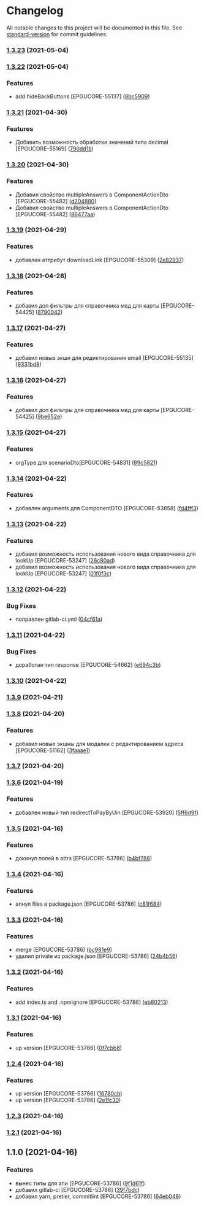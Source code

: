 # Changelog

All notable changes to this project will be documented in this file. See [standard-version](https://github.com/conventional-changelog/standard-version) for commit guidelines.

### [1.3.23](http://git.gosuslugi.local/luxoft/epgu2-form-frontend-types/compare/v1.3.22...v1.3.23) (2021-05-04)

### [1.3.22](http://git.gosuslugi.local/luxoft/epgu2-form-frontend-types/compare/v1.3.21...v1.3.22) (2021-05-04)


### Features

* add hideBackButtons [EPGUCORE-55137] ([8bc5909](http://git.gosuslugi.local/luxoft/epgu2-form-frontend-types/commit/8bc5909357c2b07e5c2b340cfea678c484cb54db))

### [1.3.21](http://git.gosuslugi.local/luxoft/epgu2-form-frontend-types/compare/v1.3.20...v1.3.21) (2021-04-30)


### Features

* Добавить возможность обработки значений типа decimal [EPGUCORE-55169] ([790dd1b](http://git.gosuslugi.local/luxoft/epgu2-form-frontend-types/commit/790dd1b58e89979da89cbb76d31a31ea83d4245b))

### [1.3.20](http://git.gosuslugi.local/luxoft/epgu2-form-frontend-types/compare/v1.3.19...v1.3.20) (2021-04-30)


### Features

* Добавил свойство multipleAnswers в ComponentActionDto [EPGUCORE-55482] ([d204880](http://git.gosuslugi.local/luxoft/epgu2-form-frontend-types/commit/d20488041a3370ebf399161234d60eca6c2114c6))
* Добавил свойство multipleAnswers в ComponentActionDto [EPGUCORE-55482] ([86477aa](http://git.gosuslugi.local/luxoft/epgu2-form-frontend-types/commit/86477aa4519c2f47ac9b26d8c7f01ec105a3624b))

### [1.3.19](http://git.gosuslugi.local/luxoft/epgu2-form-frontend-types/compare/v1.3.18...v1.3.19) (2021-04-29)


### Features

* добавлен аттрибут downloadLink [EPGUCORE-55309] ([2e82937](http://git.gosuslugi.local/luxoft/epgu2-form-frontend-types/commit/2e82937c2920f15093b4747f2ede83a3cc027005))

### [1.3.18](http://git.gosuslugi.local/luxoft/epgu2-form-frontend-types/compare/v1.3.17...v1.3.18) (2021-04-28)


### Features

* добавил доп фильтры для справочника мвд для карты [EPGUCORE-54425] ([8790042](http://git.gosuslugi.local/luxoft/epgu2-form-frontend-types/commit/8790042961571af630e01f8d6ff7492c4a57738c))

### [1.3.17](http://git.gosuslugi.local/luxoft/epgu2-form-frontend-types/compare/v1.3.16...v1.3.17) (2021-04-27)


### Features

* добавил новые экшн для редиктирования email [EPGUCORE-55135] ([9331bd8](http://git.gosuslugi.local/luxoft/epgu2-form-frontend-types/commit/9331bd8883d6bdbdd089856ac316f71dd6ad42c0))

### [1.3.16](http://git.gosuslugi.local/luxoft/epgu2-form-frontend-types/compare/v1.3.15...v1.3.16) (2021-04-27)


### Features

* добавил доп фильтры для справочника мвд для карты [EPGUCORE-54425] ([9be652e](http://git.gosuslugi.local/luxoft/epgu2-form-frontend-types/commit/9be652e40770429a2e0987e2408d8d528c22b280))

### [1.3.15](http://git.gosuslugi.local/luxoft/epgu2-form-frontend-types/compare/v1.3.14...v1.3.15) (2021-04-27)


### Features

* orgType для scenarioDto[EPGUCORE-54831] ([89c5821](http://git.gosuslugi.local/luxoft/epgu2-form-frontend-types/commit/89c58218c337390de8d95e55f858986650738557))

### [1.3.14](http://git.gosuslugi.local/luxoft/epgu2-form-frontend-types/compare/v1.3.13...v1.3.14) (2021-04-22)


### Features

* добавлен arguments для ComponentDTO [EPGUCORE-53858] ([fd4fff3](http://git.gosuslugi.local/luxoft/epgu2-form-frontend-types/commit/fd4fff302cd60a7b408bd5508564dbd3a8f5faa3))

### [1.3.13](http://git.gosuslugi.local/luxoft/epgu2-form-frontend-types/compare/v1.3.12...v1.3.13) (2021-04-22)


### Features

* добавил возможность использования нового вида справочника для lookUp [EPGUCORE-53247] ([26c80ad](http://git.gosuslugi.local/luxoft/epgu2-form-frontend-types/commit/26c80ad48b74b0661b09f6a41f48e9d0049a0028))
* добавил возможность использования нового вида справочника для lookUp [EPGUCORE-53247] ([01f0f3c](http://git.gosuslugi.local/luxoft/epgu2-form-frontend-types/commit/01f0f3caeeeea53d1efb781f83646e01c4ac3a36))

### [1.3.12](http://git.gosuslugi.local/luxoft/epgu2-form-frontend-types/compare/v1.3.11...v1.3.12) (2021-04-22)


### Bug Fixes

* поправлен gitlab-ci.yml ([04cf61a](http://git.gosuslugi.local/luxoft/epgu2-form-frontend-types/commit/04cf61a2969cbc395a4a5f0655e38c74dd093c84))

### [1.3.11](http://git.gosuslugi.local/luxoft/epgu2-form-frontend-types/compare/v1.3.10...v1.3.11) (2021-04-22)


### Bug Fixes

* доработан тип response [EPGUCORE-54662] ([e694c3b](http://git.gosuslugi.local/luxoft/epgu2-form-frontend-types/commit/e694c3b63d4a3d789ae59619b917c2facf2032a7))

### [1.3.10](http://git.gosuslugi.local/luxoft/epgu2-form-frontend-types/compare/v1.3.9...v1.3.10) (2021-04-22)

### [1.3.9](http://git.gosuslugi.local/luxoft/epgu2-form-frontend-types/compare/v1.3.8...v1.3.9) (2021-04-21)

### [1.3.8](http://git.gosuslugi.local/luxoft/epgu2-form-frontend-types/compare/v1.3.7...v1.3.8) (2021-04-20)


### Features

* добавил новые экшны для модалки с редактированием адреса [EPGUCORE-51162] ([3faaae1](http://git.gosuslugi.local/luxoft/epgu2-form-frontend-types/commit/3faaae187652a2e89d5dec362d04c45fdfe78068))

### [1.3.7](http://git.gosuslugi.local/luxoft/epgu2-form-frontend-types/compare/v1.3.6...v1.3.7) (2021-04-20)

### [1.3.6](http://git.gosuslugi.local/luxoft/epgu2-form-frontend-types/compare/v1.3.5...v1.3.6) (2021-04-19)


### Features

* добавлен новый тип redirectToPayByUin [EPGUCORE-53920] ([5ff6d9f](http://git.gosuslugi.local/luxoft/epgu2-form-frontend-types/commit/5ff6d9fd55bee895d22c02b0816b1e6c2478255d))

### [1.3.5](http://git.gosuslugi.local/luxoft/epgu2-form-frontend-types/compare/v1.3.4...v1.3.5) (2021-04-16)


### Features

* докинул полей в attrs [EPGUCORE-53786] ([b4bf786](http://git.gosuslugi.local/luxoft/epgu2-form-frontend-types/commit/b4bf786078255c2ae4bfb1c9d6ac8d27bac41927))

### [1.3.4](http://git.gosuslugi.local/luxoft/epgu2-form-frontend-types/compare/v1.3.3...v1.3.4) (2021-04-16)


### Features

* апнул files в package.json [EPGUCORE-53786] ([c81f684](http://git.gosuslugi.local/luxoft/epgu2-form-frontend-types/commit/c81f684b73b9efdd89b1c0c35a02532678e7c81b))

### [1.3.3](http://git.gosuslugi.local/luxoft/epgu2-form-frontend-types/compare/v1.3.2...v1.3.3) (2021-04-16)


### Features

* merge [EPGUCORE-53786] ([bc981e9](http://git.gosuslugi.local/luxoft/epgu2-form-frontend-types/commit/bc981e9607f4f619fb49063de36d55b703d32c44))
* удалил private из package.json [EPGUCORE-53786] ([24b4b56](http://git.gosuslugi.local/luxoft/epgu2-form-frontend-types/commit/24b4b5643f5bdd274a8cd73ac646f5a97ebdd1ab))

### [1.3.2](http://git.gosuslugi.local/luxoft/epgu2-form-frontend-types/compare/v1.3.1...v1.3.2) (2021-04-16)


### Features

* add index.ts and .npmignore [EPGUCORE-53786] ([eb80213](http://git.gosuslugi.local/luxoft/epgu2-form-frontend-types/commit/eb80213663da24c0571024f801aca815d7baf3a8))

### [1.3.1](http://git.gosuslugi.local/luxoft/epgu2-form-frontend-types/compare/v1.2.4...v1.3.1) (2021-04-16)


### Features

* up version [EPGUCORE-53786] ([0f7cbb8](http://git.gosuslugi.local/luxoft/epgu2-form-frontend-types/commit/0f7cbb8e18c82b79054b4e3e720df9c310457868))

### [1.2.4](http://git.gosuslugi.local/luxoft/epgu2-form-frontend-types/compare/v1.2.2...v1.2.4) (2021-04-16)


### Features

* up version [EPGUCORE-53786] ([16780cb](http://git.gosuslugi.local/luxoft/epgu2-form-frontend-types/commit/16780cbf582d2465657b53ce7b39c9a582d1f775))
* up version [EPGUCORE-53786] ([2e1fc30](http://git.gosuslugi.local/luxoft/epgu2-form-frontend-types/commit/2e1fc30f8f38bd7e7d0d02c633b57ecea9dcbfa8))

### [1.2.3](https://git.gosuslugi.local///compare/v1.2.2...v1.2.3) (2021-04-16)

### [1.2.1](http://git.gosuslugi.local/luxoft/epgu2-form-frontend-types/compare/v0.0.0...v1.2.1) (2021-04-16)

## 1.1.0 (2021-04-16)


### Features

* вынес типы для апи [EPGUCORE-53786] ([9f1d61f](https://git.gosuslugi.local///commit/9f1d61f4cff1b9a08e381f7e5b3a12975d915300))
* добавил gitlab-ci [EPGUCORE-53786] ([39f7bdc](https://git.gosuslugi.local///commit/39f7bdc9508c207f056ec7ac8a8759dcc0eb610a))
* добавил yarn, pretier, commitlint [EPGUCORE-53786] ([64eb046](https://git.gosuslugi.local///commit/64eb046f63b453f5cb13d98793b0a43871af63a8))
